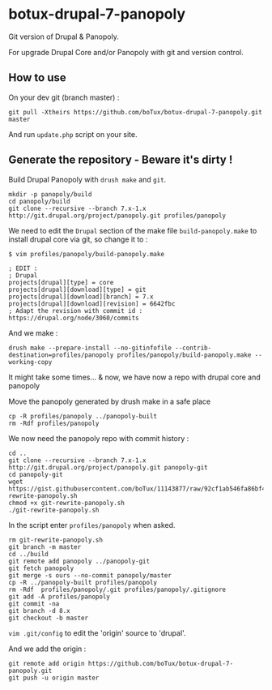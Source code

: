 botux-drupal-7-panopoly
=======================

Git version of Drupal & Panopoly.

For upgrade Drupal Core and/or Panopoly with git and version control.

How to use 
----

On your dev git (branch master) : 

`git pull -Xtheirs https://github.com/boTux/botux-drupal-7-panopoly.git master`

And run `update.php` script on your site.

Generate the repository - Beware it's dirty !
----

Build Drupal Panopoly with `drush make` and `git`.


```
mkdir -p panopoly/build
cd panopoly/build
git clone --recursive --branch 7.x-1.x http://git.drupal.org/project/panopoly.git profiles/panopoly
```

We need to edit the `Drupal` section of the make file `build-panopoly.make` to install drupal core via git, so change it to :


```
$ vim profiles/panopoly/build-panopoly.make

; EDIT :
; Drupal
projects[drupal][type] = core
projects[drupal][download][type] = git
projects[drupal][download][branch] = 7.x
projects[drupal][download][revision] = 6642fbc 
; Adapt the revision with commit id : https://drupal.org/node/3060/commits

```
And we make :



```
drush make --prepare-install --no-gitinfofile --contrib-destination=profiles/panopoly profiles/panopoly/build-panopoly.make --working-copy

```
It might take some times... & now, we have now a repo with drupal core and panopoly

Move the panopoly generated by drush make in a safe place



```
cp -R profiles/panopoly ../panopoly-built
rm -Rdf profiles/panopoly
```

We now need the panopoly repo with commit history :


```
cd ..
git clone --recursive --branch 7.x-1.x http://git.drupal.org/project/panopoly.git panopoly-git
cd panopoly-git
wget https://gist.githubusercontent.com/boTux/11143877/raw/92cf1ab546fa86bf485b3992494dad59d157734d/git-rewrite-panopoly.sh
chmod +x git-rewrite-panopoly.sh
./git-rewrite-panopoly.sh
```
In the script enter `profiles/panopoly` when asked.


```
rm git-rewrite-panopoly.sh
git branch -m master
cd ../build
git remote add panopoly ../panopoly-git
git fetch panopoly
git merge -s ours --no-commit panopoly/master
cp -R ../panopoly-built profiles/panopoly
rm -Rdf  profiles/panopoly/.git profiles/panopoly/.gitignore
git add -A profiles/panopoly
git commit -na
git branch -d 8.x
git checkout -b master

```

`vim .git/config` to edit the 'origin' source to 'drupal'.

And we add the origin : 


```
git remote add origin https://github.com/boTux/botux-drupal-7-panopoly.git
git push -u origin master
```

